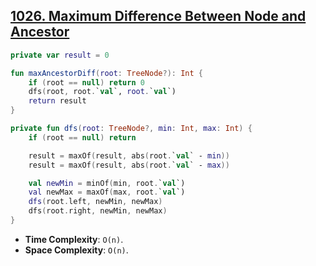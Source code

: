 ## [1026. Maximum Difference Between Node and Ancestor](https://leetcode.com/problems/maximum-difference-between-node-and-ancestor/)

```kotlin
private var result = 0

fun maxAncestorDiff(root: TreeNode?): Int {
    if (root == null) return 0
    dfs(root, root.`val`, root.`val`)
    return result
}

private fun dfs(root: TreeNode?, min: Int, max: Int) {
    if (root == null) return

    result = maxOf(result, abs(root.`val` - min))
    result = maxOf(result, abs(root.`val` - max))

    val newMin = minOf(min, root.`val`)
    val newMax = maxOf(max, root.`val`)
    dfs(root.left, newMin, newMax)
    dfs(root.right, newMin, newMax)
}
```

* **Time Complexity**: `O(n)`.
* **Space Complexity**: `O(n)`.